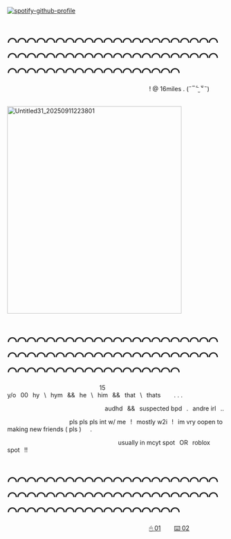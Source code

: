 [![spotify-github-profile](https://spotify-github-profile.kittinanx.com/api/view?uid=31toj3m5rauqrags6bdqpubi2elu&cover_image=true&theme=novatorem&show_offline=false&background_color=cb1515&interchange=false&bar_color=000000&bar_color_cover=false)](https://github.com/kittinan/spotify-github-profile)

# ⌒⌒⌒⌒⌒⌒⌒⌒⌒⌒⌒⌒⌒⌒⌒⌒⌒⌒⌒⌒⌒⌒⌒⌒⌒⌒⌒⌒⌒⌒⌒⌒⌒⌒⌒⌒⌒⌒⌒⌒⌒⌒⌒⌒⌒⌒⌒⌒⌒⌒⌒⌒⌒⌒⌒⌒⌒⌒⌒⌒⌒⌒
⠀⠀⠀⠀⠀⠀⠀⠀⠀⠀⠀⠀⠀⠀⠀⠀⠀⠀⠀⠀⠀⠀⠀⠀⠀⠀⠀⠀⠀⠀⠀⠀! @ 16miles . (˶‾᷄ ⁻̫ ‾᷅˵)


⠀⠀⠀⠀⠀⠀⠀⠀⠀⠀⠀⠀⠀⠀⠀⠀⠀⠀⠀⠀⠀⠀⠀⠀⠀<img width="403" height="480" alt="Untitled31_20250911223801" src="https://github.com/user-attachments/assets/fec51a23-2a5e-4474-ad55-8f752f3b9525" />
# ⌒⌒⌒⌒⌒⌒⌒⌒⌒⌒⌒⌒⌒⌒⌒⌒⌒⌒⌒⌒⌒⌒⌒⌒⌒⌒⌒⌒⌒⌒⌒⌒⌒⌒⌒⌒⌒⌒⌒⌒⌒⌒⌒⌒⌒⌒⌒⌒⌒⌒⌒⌒⌒⌒⌒⌒⌒⌒⌒⌒⌒⌒
⠀
⠀⠀⠀
⠀⠀⠀⠀⠀⠀⠀⠀⠀⠀⠀⠀⠀⠀⠀⠀15 y/o⠀00⠀hy⠀\⠀hym⠀&&⠀he⠀\⠀him⠀&&⠀that⠀\⠀thats⠀⠀⠀. . .



⠀⠀⠀⠀⠀⠀⠀⠀⠀⠀⠀⠀⠀⠀⠀⠀⠀⠀⠀⠀⠀⠀audhd⠀&&⠀suspected bpd⠀.⠀andre irl⠀..


⠀⠀⠀⠀⠀⠀⠀⠀⠀⠀⠀⠀⠀⠀pls pls pls int w/ me⠀!⠀mostly w2i⠀!⠀im vry oopen to making new friends ( pls )⠀⠀.


⠀⠀⠀⠀⠀⠀⠀⠀⠀⠀⠀⠀⠀⠀⠀⠀⠀⠀⠀⠀⠀⠀⠀⠀⠀usually in mcyt spot⠀OR⠀roblox spot⠀!!
# ⌒⌒⌒⌒⌒⌒⌒⌒⌒⌒⌒⌒⌒⌒⌒⌒⌒⌒⌒⌒⌒⌒⌒⌒⌒⌒⌒⌒⌒⌒⌒⌒⌒⌒⌒⌒⌒⌒⌒⌒⌒⌒⌒⌒⌒⌒⌒⌒⌒⌒⌒⌒⌒⌒⌒⌒⌒⌒⌒⌒⌒⌒
⠀⠀⠀⠀⠀⠀⠀⠀⠀⠀⠀⠀⠀⠀⠀⠀⠀⠀⠀⠀⠀⠀⠀⠀⠀⠀⠀⠀⠀⠀⠀⠀[🖱 01](https://pronouns.cc/@musicman)⠀⠀⠀[⌨️ 02](https://pronouns.cc/@robotique)
